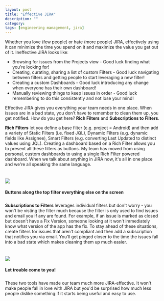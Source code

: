 ```yaml
---
layout: post
title: "Effective JIRA"
description: ""
category: 
tags: [engineering management, jira]
---
```


Whether you love (few people) or hate (more people) JIRA, effectively using it can minimize the time you spend on it and maximize the value you get out of it. Ineffective JIRA looks like:

* Browsing for issues from the Projects view - Good luck finding what you're looking for!
* Creating, curating, sharing a list of custom Filters - Good luck navigating between filters and getting people to start leveraging a new filter!
* Creating a custom Dashboards - Good luck introducing any change when everyone has their own dashboard!
* Manually reviewing things to keep issues in order - Good luck remembering to do this consistently and not lose your mind!

Effective JIRA gives you everything your team needs in one place. When issues are in a bad state, you don't have to remember to clean them up, you get notified. How do you get here? **Rich Filters** and **Subscriptions to Filters**.

**Rich Filters** let you define a base filter (e.g. project = Android) and then add a variety of Static Filters (i.e. fixed JQL), Dynamic Filters (e.g. dynamic fields like Assignee), Smart Filters (e.g. converting Last Updated to distinct values using JQL). Creating a dashboard based on a Rich Filter allows you to present all these filters as buttons. My team has moved from using personal, custom dashboards to using a single Rich Filter powered dashboard. When we talk about anything in JIRA now, it's all in one place and we're all speaking the same language.

<div>
    <img class="rounded-corners" style="max-width: 900px; border: 1px; margin-top: 24px;" src="{{ site.images2019 }}/04-10/rich.png"/>
    <p class="caption-text" style="line-height: 1.5em; margin-bottom: 24px; margin-top: 18px;"><strong>Buttons along the top filter everything else on the screen</strong></p>
</div>

**Subscriptions to Filters** leverages individual filters but don't worry - you won't be visting the filter much because the filter is only used to find issues and email you if any are found. For example, if an issue is marked as closed but doesn't have a Fix Version, someone looking at it won't immediately know what version of the app has the fix. To stay ahead of these situations, create filters for issues that aren't compliant and then add a subscription that notifies you via email. You'll get pinged closer to the time the issues fall into a bad state which makes cleaning them up much easier.

<div>
    <img class="rounded-corners" style="max-width: 400px; border: 1px; margin-top: 24px;" src="{{ site.images2019 }}/04-10/subscription.png"/>
    <p class="caption-text" style="line-height: 1.5em; margin-bottom: 24px; margin-top: 18px;"><strong>Let trouble come to you!</strong></p>
</div>

These two tools have made our team much more JIRA-effective. It won't make people fall in love with JIRA but you'd be surprised how much less people dislike something if it starts being useful and easy to use.
